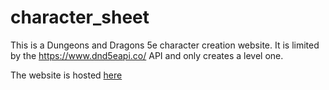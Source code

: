 # character_sheet

This is a Dungeons and Dragons 5e character creation website.  It is limited by the https://www.dnd5eapi.co/ API and only creates a level one.

The website is hosted [here](https://jackson-character-sheet-91260bbcc3da.herokuapp.com/)
